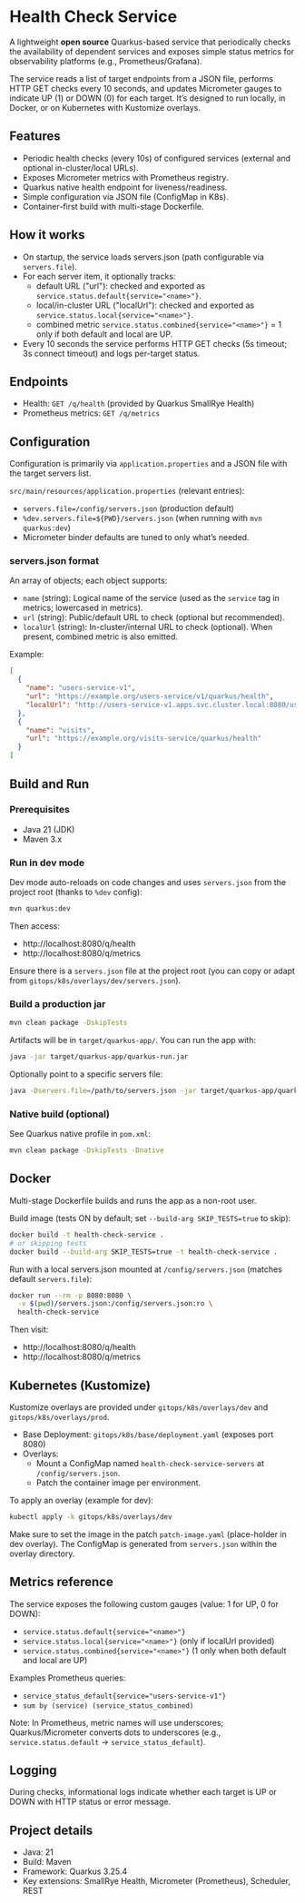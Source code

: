 # Health Check Service

A lightweight **open source** Quarkus-based service that periodically checks the availability of dependent services and exposes simple status metrics for observability platforms (e.g., Prometheus/Grafana).

The service reads a list of target endpoints from a JSON file, performs HTTP GET checks every 10 seconds, and updates Micrometer gauges to indicate UP (1) or DOWN (0) for each target. It’s designed to run locally, in Docker, or on Kubernetes with Kustomize overlays.

## Features
- Periodic health checks (every 10s) of configured services (external and optional in-cluster/local URLs).
- Exposes Micrometer metrics with Prometheus registry.
- Quarkus native health endpoint for liveness/readiness.
- Simple configuration via JSON file (ConfigMap in K8s).
- Container-first build with multi-stage Dockerfile.

## How it works
- On startup, the service loads servers.json (path configurable via `servers.file`).
- For each server item, it optionally tracks:
  - default URL ("url"): checked and exported as `service.status.default{service="<name>"}`.
  - local/in-cluster URL ("localUrl"): checked and exported as `service.status.local{service="<name>"}`.
  - combined metric `service.status.combined{service="<name>"}` = 1 only if both default and local are UP.
- Every 10 seconds the service performs HTTP GET checks (5s timeout; 3s connect timeout) and logs per-target status.

## Endpoints
- Health: `GET /q/health` (provided by Quarkus SmallRye Health)
- Prometheus metrics: `GET /q/metrics`

## Configuration
Configuration is primarily via `application.properties` and a JSON file with the target servers list.

`src/main/resources/application.properties` (relevant entries):
- `servers.file=/config/servers.json` (production default)
- `%dev.servers.file=${PWD}/servers.json` (when running with `mvn quarkus:dev`)
- Micrometer binder defaults are tuned to only what’s needed.

### servers.json format
An array of objects; each object supports:
- `name` (string): Logical name of the service (used as the `service` tag in metrics; lowercased in metrics).
- `url` (string): Public/default URL to check (optional but recommended).
- `localUrl` (string): In-cluster/internal URL to check (optional). When present, combined metric is also emitted.

Example:
```json
[
  {
    "name": "users-service-v1",
    "url": "https://example.org/users-service/v1/quarkus/health",
    "localUrl": "http://users-service-v1.apps.svc.cluster.local:8080/users-service/v1/quarkus/health"
  },
  {
    "name": "visits",
    "url": "https://example.org/visits-service/quarkus/health"
  }
]
```

## Build and Run

### Prerequisites
- Java 21 (JDK)
- Maven 3.x

### Run in dev mode
Dev mode auto-reloads on code changes and uses `servers.json` from the project root (thanks to `%dev` config):

```bash
mvn quarkus:dev
```

Then access:
- http://localhost:8080/q/health
- http://localhost:8080/q/metrics

Ensure there is a `servers.json` file at the project root (you can copy or adapt from `gitops/k8s/overlays/dev/servers.json`).

### Build a production jar
```bash
mvn clean package -DskipTests
```
Artifacts will be in `target/quarkus-app/`. You can run the app with:

```bash
java -jar target/quarkus-app/quarkus-run.jar
```

Optionally point to a specific servers file:
```bash
java -Dservers.file=/path/to/servers.json -jar target/quarkus-app/quarkus-run.jar
```

### Native build (optional)
See Quarkus native profile in `pom.xml`:
```bash
mvn clean package -DskipTests -Dnative
```

## Docker
Multi-stage Dockerfile builds and runs the app as a non-root user.

Build image (tests ON by default; set `--build-arg SKIP_TESTS=true` to skip):
```bash
docker build -t health-check-service .
# or skipping tests
docker build --build-arg SKIP_TESTS=true -t health-check-service .
```

Run with a local servers.json mounted at `/config/servers.json` (matches default `servers.file`):
```bash
docker run --rm -p 8080:8080 \
  -v $(pwd)/servers.json:/config/servers.json:ro \
  health-check-service
```

Then visit:
- http://localhost:8080/q/health
- http://localhost:8080/q/metrics

## Kubernetes (Kustomize)
Kustomize overlays are provided under `gitops/k8s/overlays/dev` and `gitops/k8s/overlays/prod`.

- Base Deployment: `gitops/k8s/base/deployment.yaml` (exposes port 8080)
- Overlays:
  - Mount a ConfigMap named `health-check-service-servers` at `/config/servers.json`.
  - Patch the container image per environment.

To apply an overlay (example for dev):
```bash
kubectl apply -k gitops/k8s/overlays/dev
```
Make sure to set the image in the patch `patch-image.yaml` (place-holder in dev overlay). The ConfigMap is generated from `servers.json` within the overlay directory.

## Metrics reference
The service exposes the following custom gauges (value: 1 for UP, 0 for DOWN):
- `service.status.default{service="<name>"}`
- `service.status.local{service="<name>"}` (only if localUrl provided)
- `service.status.combined{service="<name>"}` (1 only when both default and local are UP)

Examples Prometheus queries:
- `service_status_default{service="users-service-v1"}`
- `sum by (service) (service_status_combined)`

Note: In Prometheus, metric names will use underscores; Quarkus/Micrometer converts dots to underscores (e.g., `service.status.default` -> `service_status_default`).

## Logging
During checks, informational logs indicate whether each target is UP or DOWN with HTTP status or error message.

## Project details
- Java: 21
- Build: Maven
- Framework: Quarkus 3.25.4
- Key extensions: SmallRye Health, Micrometer (Prometheus), Scheduler, REST